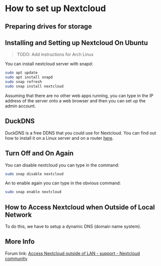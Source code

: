 # How to set up Nextcloud

## Preparing drives for storage

## Installing and Setting up Nextcloud On Ubuntu

> TODO: Add instructions for Arch Linux

You can install nextcloud server with snapd:

``` bash
sudo apt update
sudo apt install snapd
sudo snap refresh
sudo snap install nextcloud
```

Assuming that there are no other web apps running, you can type in the IP address of the server onto a web browser and then you can set up the admin account.

## DuckDNS

DuckDNS is a free DDNS that you could use for Nextcloud. You can find out how to install it on a Linux server and on a router [here](http://www.duckdns.org/install.jsp).

## Turn Off and On Again
You can disable nextcloud you can type in the command:

``` bash
sudo snap disable nextcloud
```

An to enable again you can type in the obvious command:
``` bash
sudo snap enable nextcloud
```

## How to Access Nextcloud when Outside of Local Network
To do this, we have to setup a dynamic DNS (domain name system).

## More Info

Forum link: [Access Nextcloud outside of LAN - support - Nextcloud community](https://help.nextcloud.com/t/access-nextcloud-outside-of-lan/19570)
